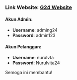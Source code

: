 ### Link Website: [G24 Website](https://g24.janjianaja.site/login)

#### Akun Admin:
- **Username**: adming24
- **Password**: admin123

#### Akun Pelanggan:
- **Username**: nurulvta
- **Password**: Nurulvita24

Semoga ini membantu!
